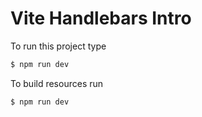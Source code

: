 # Vite Handlebars Intro

To run this project type
```bash
$ npm run dev
```

To build resources run
```
$ npm run dev
```
